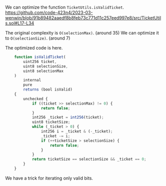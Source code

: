 We can optimize the function `TicketUtils.isValidTicket`.
https://github.com/code-423n4/2023-03-wenwin/blob/91b89482aaedf8b8feb73c771d11c257eed997e8/src/TicketUtils.sol#L17-L34

The original complexity is `O(selectionMax)`. (around 35)
We can optimize it to `O(selectionSize)`. (around 7)

The optimized code is here.
``` js
    function isValidTicket(
        uint256 ticket,
        uint8 selectionSize,
        uint8 selectionMax
    )
        internal
        pure
        returns (bool isValid)
    {
        unchecked {
            if ((ticket >> selectionMax) != 0) {
                return false;
            }
            int256 _ticket = int256(ticket);
            uint8 ticketSize;
            while (_ticket > 0) {
                int256 i = _ticket & (-_ticket);
                _ticket -= i;
                if (++ticketSize > selectionSize) {
                    return false;
                }
            }
            return ticketSize == selectionSize && _ticket == 0;
        }
    }
```

We have a trick for iterating only valid bits.